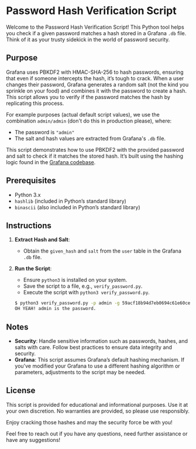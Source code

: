 # Password Hash Verification Script

Welcome to the Password Hash Verification Script! This Python tool helps you check if a given password matches a hash stored in a Grafana `.db` file. Think of it as your trusty sidekick in the world of password security.

## Purpose

Grafana uses PBKDF2 with HMAC-SHA-256 to hash passwords, ensuring that even if someone intercepts the hash, it’s tough to crack. When a user changes their password, Grafana generates a random salt (not the kind you sprinkle on your food) and combines it with the password to create a hash. This script allows you to verify if the password matches the hash by replicating this process.

For example purposes (actual default script values), we use the combination `admin/admin` (don't do this in production please), where:
- The password is `"admin"`
- The salt and hash values are extracted from Grafana's `.db` file.

This script demonstrates how to use PBKDF2 with the provided password and salt to check if it matches the stored hash. It’s built using the hashing logic found in the [Grafana codebase](https://github.com/grafana/grafana/blob/master/pkg/util/encoding.go).

## Prerequisites

- Python 3.x
- `hashlib` (included in Python’s standard library)
- `binascii` (also included in Python’s standard library)

## Instructions

1. **Extract Hash and Salt**:
   - Obtain the `given_hash` and `salt` from the `user` table in the Grafana `.db` file.

3. **Run the Script**:
   - Ensure `python3` is installed on your system.
   - Save the script to a file, e.g., `verify_password.py`.
   - Execute the script with `python3 verify_password.py`.

   ```bash
   $ python3 verify_password.py -p admin -g 59acf18b94d7eb0694c61e60ce44c110c7a683ac6a8f09580d626f90f4a242000746579358d77dd9e570e83fa24faa88a8a6 -s F3FAxVm33R
   OH YEAH! admin is the password.
   ```

## Notes

- **Security**: Handle sensitive information such as passwords, hashes, and salts with care. Follow best practices to ensure data integrity and security.
- **Grafana**: This script assumes Grafana’s default hashing mechanism. If you've modified your Grafana to use a different hashing algorithm or parameters, adjustments to the script may be needed.

## License

This script is provided for educational and informational purposes. Use it at your own discretion. No warranties are provided, so please use responsibly.

Enjoy cracking those hashes and may the security force be with you!

Feel free to reach out if you have any questions, need further assistance or have any suggestions!
